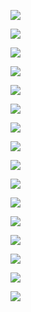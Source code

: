 ![](https://i.postimg.cc/qBcNN6Hh/20221008010317.jpg)

![](https://i.postimg.cc/65YT0s3B/20221008010332.jpg)

![](https://i.postimg.cc/9Q00gxRZ/20221008010338.jpg)

![](https://i.postimg.cc/tgVTpYzg/20221008010345.jpg)

![](https://i.postimg.cc/YCP951YV/20221008010352.jpg)

![](https://i.postimg.cc/763ZJdd8/20221008010358.jpg)

![](https://i.postimg.cc/kG7XQwPV/20221008010407.jpg)

![](https://i.postimg.cc/cCT1XYdF/20221008010414.jpg)

![](https://i.postimg.cc/ZYLqbk66/20221008010420.jpg)

![](https://i.postimg.cc/CLLxdv4X/20221008010425.jpg)

![](https://i.postimg.cc/NjZsJQwv/20221008010440.jpg)

![](https://i.postimg.cc/HsZsMQZx/20221008010445.jpg)

![](https://i.postimg.cc/zGyDFV6k/20221008010450.jpg)

![](https://i.postimg.cc/C1gF0J1v/20221008010455.jpg)

![](https://i.postimg.cc/rmNqwWRq/20221008010501.jpg)

![](https://i.postimg.cc/sxfsQX57/20221008010506.jpg)